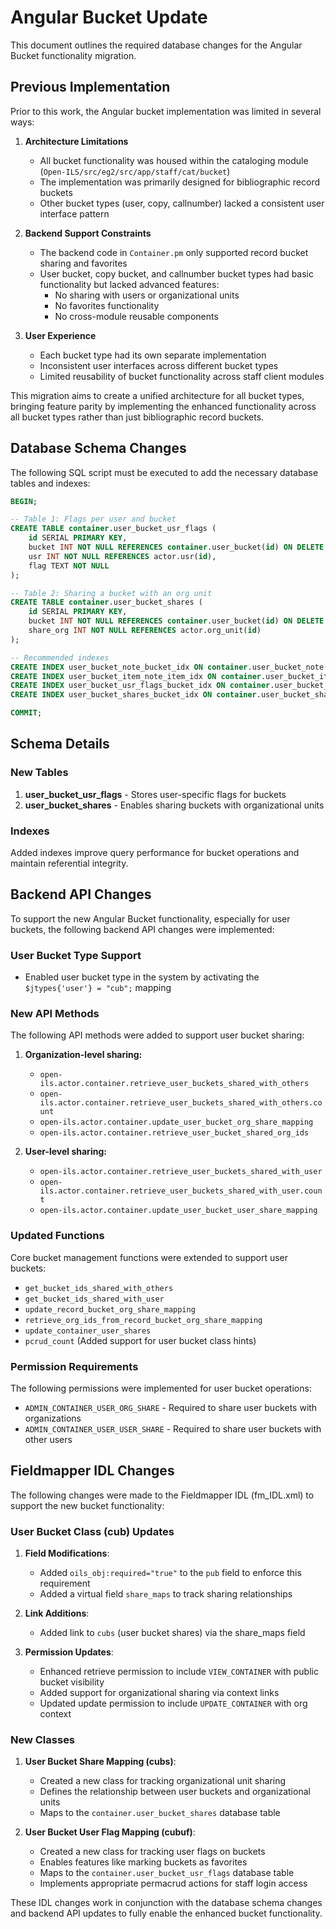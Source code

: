 # Angular Bucket Update

This document outlines the required database changes for the Angular Bucket functionality migration.

## Previous Implementation

Prior to this work, the Angular bucket implementation was limited in several ways:

1. **Architecture Limitations**
   - All bucket functionality was housed within the cataloging module (`Open-ILS/src/eg2/src/app/staff/cat/bucket`)
   - The implementation was primarily designed for bibliographic record buckets
   - Other bucket types (user, copy, callnumber) lacked a consistent user interface pattern

2. **Backend Support Constraints**
   - The backend code in `Container.pm` only supported record bucket sharing and favorites
   - User bucket, copy bucket, and callnumber bucket types had basic functionality but lacked advanced features:
     - No sharing with users or organizational units
     - No favorites functionality
     - No cross-module reusable components

3. **User Experience**
   - Each bucket type had its own separate implementation
   - Inconsistent user interfaces across different bucket types
   - Limited reusability of bucket functionality across staff client modules

This migration aims to create a unified architecture for all bucket types, bringing feature parity by implementing the enhanced functionality across all bucket types rather than just bibliographic record buckets.

## Database Schema Changes

The following SQL script must be executed to add the necessary database tables and indexes:

```sql
BEGIN;

-- Table 1: Flags per user and bucket
CREATE TABLE container.user_bucket_usr_flags (
    id SERIAL PRIMARY KEY,
    bucket INT NOT NULL REFERENCES container.user_bucket(id) ON DELETE CASCADE,
    usr INT NOT NULL REFERENCES actor.usr(id),
    flag TEXT NOT NULL
);

-- Table 2: Sharing a bucket with an org unit
CREATE TABLE container.user_bucket_shares (
    id SERIAL PRIMARY KEY,
    bucket INT NOT NULL REFERENCES container.user_bucket(id) ON DELETE CASCADE,
    share_org INT NOT NULL REFERENCES actor.org_unit(id)
);

-- Recommended indexes
CREATE INDEX user_bucket_note_bucket_idx ON container.user_bucket_note(bucket);
CREATE INDEX user_bucket_item_note_item_idx ON container.user_bucket_item_note(item);
CREATE INDEX user_bucket_usr_flags_bucket_idx ON container.user_bucket_usr_flags(bucket);
CREATE INDEX user_bucket_shares_bucket_idx ON container.user_bucket_shares(bucket);

COMMIT;
```

## Schema Details

### New Tables

1. **user_bucket_usr_flags** - Stores user-specific flags for buckets
2. **user_bucket_shares** - Enables sharing buckets with organizational units

### Indexes

Added indexes improve query performance for bucket operations and maintain referential integrity.

## Backend API Changes

To support the new Angular Bucket functionality, especially for user buckets, the following backend API changes were implemented:

### User Bucket Type Support

- Enabled user bucket type in the system by activating the `$jtypes{'user'} = "cub";` mapping

### New API Methods

The following API methods were added to support user bucket sharing:

1. **Organization-level sharing:**
   - `open-ils.actor.container.retrieve_user_buckets_shared_with_others`
   - `open-ils.actor.container.retrieve_user_buckets_shared_with_others.count`
   - `open-ils.actor.container.update_user_bucket_org_share_mapping`
   - `open-ils.actor.container.retrieve_user_bucket_shared_org_ids`

2. **User-level sharing:**
   - `open-ils.actor.container.retrieve_user_buckets_shared_with_user`
   - `open-ils.actor.container.retrieve_user_buckets_shared_with_user.count`
   - `open-ils.actor.container.update_user_bucket_user_share_mapping`

### Updated Functions

Core bucket management functions were extended to support user buckets:
- `get_bucket_ids_shared_with_others`
- `get_bucket_ids_shared_with_user`
- `update_record_bucket_org_share_mapping`
- `retrieve_org_ids_from_record_bucket_org_share_mapping`
- `update_container_user_shares`
- `pcrud_count` (Added support for user bucket class hints)

### Permission Requirements

The following permissions were implemented for user bucket operations:
- `ADMIN_CONTAINER_USER_ORG_SHARE` - Required to share user buckets with organizations
- `ADMIN_CONTAINER_USER_USER_SHARE` - Required to share user buckets with other users

## Fieldmapper IDL Changes

The following changes were made to the Fieldmapper IDL (fm_IDL.xml) to support the new bucket functionality:

### User Bucket Class (cub) Updates

1. **Field Modifications**:
   - Added `oils_obj:required="true"` to the `pub` field to enforce this requirement
   - Added a virtual field `share_maps` to track sharing relationships

2. **Link Additions**:
   - Added link to `cubs` (user bucket shares) via the share_maps field

3. **Permission Updates**:
   - Enhanced retrieve permission to include `VIEW_CONTAINER` with public bucket visibility
   - Added support for organizational sharing via context links
   - Updated update permission to include `UPDATE_CONTAINER` with org context

### New Classes

1. **User Bucket Share Mapping (cubs)**:
   - Created a new class for tracking organizational unit sharing
   - Defines the relationship between user buckets and organizational units
   - Maps to the `container.user_bucket_shares` database table

2. **User Bucket User Flag Mapping (cubuf)**:
   - Created a new class for tracking user flags on buckets
   - Enables features like marking buckets as favorites
   - Maps to the `container.user_bucket_usr_flags` database table
   - Implements appropriate permacrud actions for staff login access

These IDL changes work in conjunction with the database schema changes and backend API updates to fully enable the enhanced bucket functionality.
